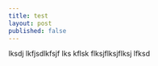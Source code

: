```yaml
---
title: test
layout: post
published: false
---
```

lksdj lkfjsdlkfsjf lks kflsk flksjflksjflksj lfksd